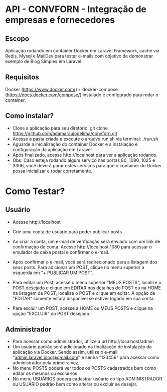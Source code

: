 # API - CONVFORN - Integração de empresas e fornecedores

## Escopo
Aplicação rodando em container Docker em Laravel Framework, cache via Redis, Mysql e MailDev para testar e-mails com objetivo de demonstrar exemplo de Blog Simples em Laravel. 

## Requisitos

Docker (https://www.docker.com/) + docker-compose (https://docs.docker.com/compose/) instalado e configurado para rodar o container.

## Como instalar?

- Clone a aplicação para seu diretório: git clone https://github.com/adamaraujodelima/convforn.git
- Acesse a pasta criada e execute  o arquivo run.sh via terminal: ./run.sh
- Aguarde a inicialização do container Docker e a instalação e configuração da aplicação em Laravel
- Após finalizado, acesse http://localhost para ver a aplicação rodando.
- Obs: Caso esteja rodando algum serviço nas portas 80, 1080, 1025 e 3306, você deverá parar estes serviços para que o container do Docker possa inicializar e rodar corretamente.

# Como Testar?

## Usuário

- Acesse http://localhost

- Crie uma conta de usuário para poder publicar posts

- Ao criar a conta, um e-mail de verificação será enviado com um link de confirmação de conta. Acesse http://localhost:1080 para acessar o emulador de caixa postal e confirmar o e-mail.

- Após confirmar o e-mail, você será redirecionado para a listagem dos seus posts. Para adicionar um POST, clique no menu superior a esquerda em "+ PUBLICAR UM POST".

- Para editar um Post, acesse o menu superior "MEUS POSTS", localize o POST desejado e clique em EDITAR nos detalhes do POST ou na HOME na listagem de POST, localize o POST e clique em editar. A opção de "EDITAR" somente estará disponível se estiver logado em sua conta.

- Para excluir um POST, acesse a HOME ou MEUS POSTS e clique na opção "EXCLUIR" do POST desejado.


## Administrador

- Para acessar como administrador, utilize a url http://localhost/admin
- Um usuário padrão será adicionado na finalização de instalação da aplicação via Docker. Sendo assim, utilize o e-mail "admin.laravel.blog@gmail.com" e senha "123456" para acessar como administrador pela primeira vez.
- No menu POSTS poderá ver todos os POSTS cadastrados bem como editar os mesmos ou excluí-los
- No menu USUÁRIOS poderá cadastrar usúario do tipo ADMINISTRADOR ou USUÁRIO padrão bem como alterar ou excluir se desejar.

        

